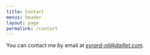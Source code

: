 ```yaml
---
title: Contact
menus: header
layout: page
permalink: /contact
---
```

You can contact me by email at *evrard-nil@daillet.com*.